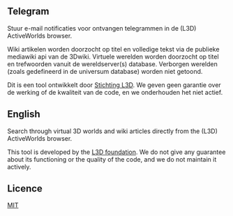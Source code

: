 ## Telegram

Stuur e-mail notificaties voor ontvangen telegrammen in de (L3D) ActiveWorlds browser.

Wiki artikelen worden doorzocht op titel en volledige tekst via de publieke mediawiki api van de 3Dwiki.
Virtuele werelden worden doorzocht op titel en trefwoorden vanuit de wereldserver(s) database.
Verborgen werelden (zoals gedefineerd in de universum database) worden niet getoond.

Dit is een tool ontwikkelt door [Stichting L3D](http://www.l3d.nl/).
We geven geen garantie over de werking of de kwaliteit van de code, en we onderhouden het niet actief.


## English

Search through virtual 3D worlds and wiki articles directly from the (L3D) ActiveWorlds browser.

This tool is developed by the [L3D foundation](http://www.l3d.nl/).
We do not give any guarantee about its functioning or the quality of the code, and we do not maintain it actively.


## Licence

[MIT](/LICENSE)
